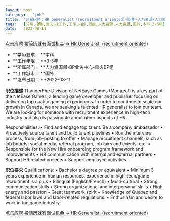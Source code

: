 ```yaml
---
layout:	post
category:	"job"
title:	"网易招聘：HR Generalist（recruitment oriented)-职能-人力资源-人力资源-国外本科3-5年"
tags:	[网易,招聘,面试,找工作,工作,内推,职能,人力资源,人力资源,国外,本科,3-5年]
date:	2022-08-11
---
```


[点击应聘 投简历就有面试机会 -> HR Generalist（recruitment oriented)](http://mobile.bole.netease.com/bole/boleDetail?id=34956&employeeId=346f03c3cda5f04c&key=all)



- **学历要求： **本科
- **工作年限： **3-5年
- **所属部门： **人力资源部-BP业务中心-雷火BP组
- **工作城市： **国外
- **发布日期： **2022-08-11



**职位描述**
ThunderFire Division of NetEase Games (Montreal) is a key part of the NetEase Games, a leading game developer and publisher focusing on delivering top quality gaming experiences.
In order to continue to scale our growth in Canada, we are seeking a talented HR generalist to join our team. We are looking for someone with recruitment experience in high-tech industry and also is passionate about other aspects of HR.

Responsibilities:
•	Find and engage top talent. Be a company ambassador
•	Proactively source talent and build talent pipelines
•	Run the interview process, from job-posting to offer
•	Manage recruitment channels, such as job boards, social media, referral program, job fairs and events, etc.
•	Responsible for the New Hire onboarding program framework and improvements
•	HR communication with internal and external partners
•	Support HR related projects
•	Support employee activities



**职位要求**
Qualifications:
•	Bachelor's degree or equivalent 
•	Minimum 3 years experience in human resources, experience in high-tech/game recruitment is a plus
•	Bilingual (English/French)
•	Multi-cultural
•	Strong communication skills
•	Strong organizational and interpersonal skills
•	High-energy and passion
•	Great teamwork spirit
•	Knowledge of Quebec and federal labor laws and labor-related regulations.
•	Enthusiasm and desire to work in the game industry



[点击应聘 投简历就有面试机会 -> HR Generalist（recruitment oriented)](http://mobile.bole.netease.com/bole/boleDetail?id=34956&employeeId=346f03c3cda5f04c&key=all)